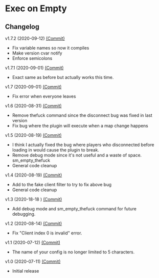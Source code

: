 # Exec on Empty

## Changelog

v1.7.2 (2020-09-12) [(Commit)](https://github.com/llamasking/sourcemod-plugins/commit/2727e5c5b415805e849269033ce06925e5555326)

- Fix variable names so now it compiles
- Make version cvar notify
- Enforce semicolons

v1.7.1 (2020-09-01) [(Commit)](https://github.com/llamasking/sourcemod-plugins/commit/e5cafb4602083b9923d154bb2306606bdbde7811)

- Exact same as before but actually works this time.

v1.7 (2020-09-01) [(Commit)](https://github.com/llamasking/sourcemod-plugins/commit/a99f094f2db0883162ab2e24dacbfadd40e82ea5)

- Fix error when everyone leaves

v1.6 (2020-08-31) [(Commit)](https://github.com/llamasking/sourcemod-plugins/commit/931b58e91d129caf5c0ade763416679ceb06a27a)

- Remove thefuck command since the disconnect bug was fixed in last version
- Fix bug where the plugin will execute when a map change happens

v1.5 (2020-08-19) [(Commit)](https://github.com/llamasking/sourcemod-plugins/commit/0a9c29920805803bcda9333fbf3532e6023ff7f6)

- I think I actually fixed the bug where players who disconnected before loading in would cause the plugin to break.
- Remove debug mode since it's not useful and a waste of space. sm_empty_thefuck
- General code cleanup

v1.4 (2020-08-19) [(Commit)](https://github.com/llamasking/sourcemod-plugins/commit/2ddf96d7a240555705aaf25f754f1fe466efc3e5)

- Add to the fake client filter to try to fix above bug
- General code cleanup

v1.3 (2020-18-18 ) [(Commit)](https://github.com/llamasking/sourcemod-plugins/commit/eb267e1e12c2cc1468cd3fbe0d41b6e379cce548)

- Add debug mode and sm_empty_thefuck command for future debugging.

v1.2 (2020-08-14) [(Commit)](https://github.com/llamasking/sourcemod-plugins/commit/5bac1c369191f486bd87805ebaca9405b3f091fa)

- Fix "Client index 0 is invalid" error.

v1.1 (2020-07-12) [(Commit)](https://github.com/llamasking/sourcemod-plugins/commit/3489a0b42264e9f2b4d86ab38ef86a017316a10a)

- The name of your config is no longer limited to 5 characters.

v1.0 (2020-07-11) [(Commit)](https://github.com/llamasking/sourcemod-plugins/commit/dbb223e83e5e43bdf3171dc30c4e96d9984de5f1)

- Initial release
